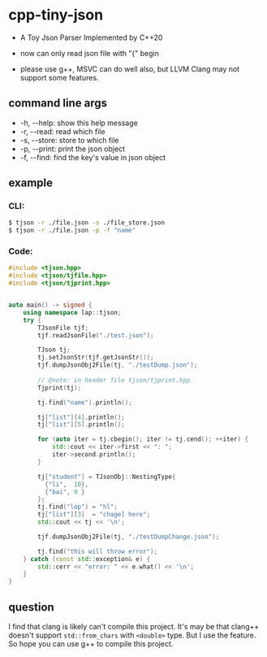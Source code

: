 
# cpp-tiny-json
+ A Toy Json Parser Implemented by C++20

+ now can only read json file with "{" begin

+ please use g++, MSVC can do well also, but LLVM Clang may not support some features.

## command line args
+ -h, --help: show this help message
+ -r, --read: read which file
+ -s, --store: store to which file
+ -p, --print: print the json object
+ -f, --find: find the key's value in json object

## example

### CLI:

```bash
$ tjson -r ./file.json -s ./file_store.json
$ tjson -r ./file.json -p -f "name" 
```
### Code:

```cpp
#include <tjson.hpp>
#include <tjson/tjfile.hpp>
#include <tjson/tjprint.hpp>


auto main() -> signed {
    using namespace lap::tjson;
    try {
        TJsonFile tjf;
        tjf.readJsonFile("./test.json");

        TJson tj;
        tj.setJsonStr(tjf.getJsonStr());
        tjf.dumpJsonObj2File(tj, "./testDump.json");
        
        // @note: in header file tjson/tjprint.hpp
        Tjprint(tj);

        tj.find("name").println();

        tj["list"][4].println();
        tj["list"][5].println();

        for (auto iter = tj.cbegin(); iter != tj.cend(); ++iter) {
            std::cout << iter->first << ": ";
            iter->second.println();
        }

        tj["student"] = TJsonObj::NestingType{
          {"li",  10},
          {"bai", 9 }
        };
        tj.find("lop") = "hl";
        tj["list"][3]  = "chage] here";
        std::cout << tj << '\n';

        tjf.dumpJsonObj2File(tj, "./testDumpChange.json");

        tj.find("this will throw error");
    } catch (const std::exception& e) {
        std::cerr << "error: " << e.what() << '\n';
    }
}
```

## question

I find that clang is likely can't compile this project.
It's may be that clang++ doesn't support `std::from_chars` with `<double>` type.
But I use the feature. So hope you can use g++ to compile this project.
